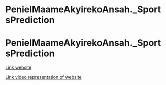 # PenielMaameAkyirekoAnsah._SportsPrediction
# PenielMaameAkyirekoAnsah._SportsPrediction
[Link website](https://penielmaameakyirekoansahsportspredictionipynb-fehcmpmgncg7mbar.streamlit.app/)


[Link video representation of website](https://youtu.be/L-5AmdRKM9E)
